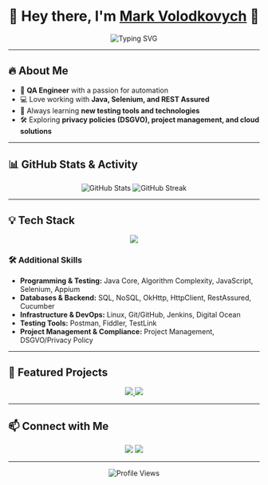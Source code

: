 <h1 align="center">🚀 Hey there, I'm <a href="https://github.com/MicusHub">Mark Volodkovych</a> 👋</h1>

<p align="center">
  <img src="https://readme-typing-svg.herokuapp.com?font=Fira+Code&pause=1000&color=blue&width=435&lines=Quality+Assurance+Engineer;Automation+Testing+Expert;Passionate+About+Technology" alt="Typing SVG">
</p>

---

## 🔥 About Me
- 🧪 **QA Engineer** with a passion for automation  
- 💻 Love working with **Java, Selenium, and REST Assured**  
- 🎯 Always learning **new testing tools and technologies**  
- 🛠️ Exploring **privacy policies (DSGVO), project management, and cloud solutions**  

---

## 📊 GitHub Stats & Activity
<p align="center">
  <img src="https://github-readme-stats.vercel.app/api?username=MicusHub&show_icons=true&theme=tokyonight" alt="GitHub Stats">
  <img src="https://streak-stats.demolab.com/?user=MicusHub&theme=tokyonight" alt="GitHub Streak">
</p>

---

## 💡 Tech Stack
<p align="center">
  <img src="https://skillicons.dev/icons?i=java,js,ts,selenium,gherkin,,gradle,maven,postman,github,linux,macos,windows,npm,idea,vscode,ps,pr,ai,au,figma,bootstrap,apache,jenkins,npm,git" />
</p>

### 🛠️ Additional Skills
- **Programming & Testing:** Java Core, Algorithm Complexity, JavaScript, Selenium, Appium  
- **Databases & Backend:** SQL, NoSQL, OkHttp, HttpClient, RestAssured, Cucumber  
- **Infrastructure & DevOps:** Linux, Git/GitHub, Jenkins, Digital Ocean  
- **Testing Tools:** Postman, Fiddler, TestLink  
- **Project Management & Compliance:** Project Management, DSGVO/Privacy Policy  

---

## 🎯 Featured Projects
<p align="center">
  <a href="https://github.com/MicusHub/FoodNow">
    <img src="https://github-readme-stats.vercel.app/api/pin/?username=MicusHub&repo=FoodNow&theme=tokyonight" />
  </a>
  <a href="https://github.com/MicusHub/AnotherProject">
    <img src="https://github-readme-stats.vercel.app/api/pin/?username=MicusHub&repo=AnotherProject&theme=tokyonight" />
  </a>
</p>

---

## 📫 Connect with Me
<p align="center">
  <a href="https://www.linkedin.com/in/mark-volodkovych-b74725348/"><img src="https://img.shields.io/badge/LinkedIn-blue?style=for-the-badge&logo=linkedin"></a>
  <a href="mailto:mark.wolodkowich@gmail.com"><img src="https://img.shields.io/badge/Email-red?style=for-the-badge&logo=gmail&logoColor=white"></a>
</p>

---

<p align="center">
  <img src="https://komarev.com/ghpvc/?username=MicusHub&color=blue" alt="Profile Views">
</p>
